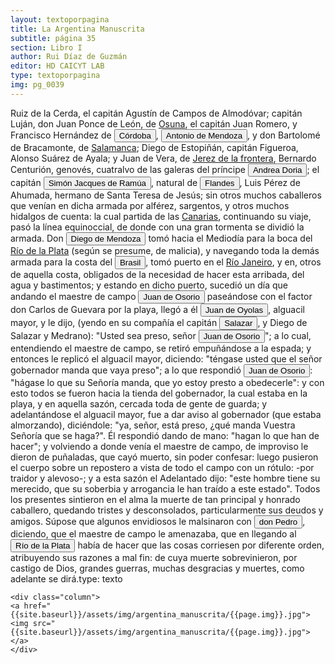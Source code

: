 ```yaml
---
layout: textoporpagina
title: La Argentina Manuscrita
subtitle: página 35
section: Libro I
author: Rui Díaz de Guzmán
editor: HD CAICYT LAB
type: textoporpagina
img: pg_0039
---
```


<div class="row">
    <div class="column">
Ruiz de la Cerda, el capitán Agustín de Campos de Almodóvar; capitán Luján, don Juan Ponce de León, de <a href="https://recogito.pelagios.org/document/wzqxhk0h3vpikm/part/1/edit#c8f5b2cb-3f35-439d-8449-ba77db1304d3" target="_blank">Osuna</a>, el capitán Juan Romero, y Francisco Hernández de <a href="https://recogito.pelagios.org/document/wzqxhk0h3vpikm/part/1/edit#d30bdaa5-a0f8-4ec4-b993-74e969e59cfa" target="_blank"><button class="balloon" data-balloon-pos="up" data-balloon-length="large" data-balloon="Se refiere a la ciudad de Córdoba (Argentina). La misma había sido fundada en 1573, pero 1577 fue trasladada a su ubicación actual sobre el río Suquía (en ese entonces, San Juan).">Córdoba</button></a>, <button class="balloon" data-balloon-pos="up" data-balloon-length="large" data-balloon="Expedicionario con Pedro de Mendoza al Río de la PLata, capitán de Corpus Christi en 1538 donde falleció poco después.">Antonio de Mendoza</button>, y don Bartolomé de Bracamonte, de <a href="https://recogito.pelagios.org/document/wzqxhk0h3vpikm/part/1/edit#3bb0ec2c-3472-4a98-b881-ff69c66e8ab7" target="_blank">Salamanca</a>; Diego de Estopiñán, capitán Figueroa, Alonso Suárez de Ayala; y Juan de Vera, de <a href="https://recogito.pelagios.org/document/wzqxhk0h3vpikm/part/1/edit#e9089712-1ace-4f4d-8283-4a89d42fa24f" target="_blank">Jerez de la frontera</a>, Bernardo Centurión, genovés, cuatralvo de las galeras del príncipe <button class="balloon" data-balloon-pos="up" data-balloon-length="large" data-balloon="Andrea d'Oria (1466-1560) almirante genovés que pasó al servicio de Carlos I de España en 1528.">Andrea Doria</button>; el capitán <button class="balloon" data-balloon-pos="up" data-balloon-length="large" data-balloon="Simón Jaques de Ramúa.">Simón Jacques de Ramúa</button>, natural de <button class="balloon" data-balloon-pos="up" data-balloon-length="large" data-balloon="Los antiguos Países Bajos, en los territorios que actualmente ocupan Bélgica, Holanda Luxemburgo.">Flandes</button>, Luis Pérez de Ahumada, hermano de Santa Teresa de Jesús; sin otros muchos caballeros que venían en dicha armada por alférez, sargentos, y otros muchos hidalgos de cuenta: la cual partida de las <a href="https://recogito.pelagios.org/document/wzqxhk0h3vpikm/part/1/edit#3cd199c2-9d9a-4cb6-8a1a-e94759d8ddcc" target="_blank">Canarias</a>, continuando su viaje, pasó la línea equinoccial, de donde con una gran tormenta se dividió la armada. Don <button class="balloon" data-balloon-pos="up" data-balloon-length="large" data-balloon="Diego de Mendoza, hermano de Pedro. Murió en un enfrentamiento con nativos cerca de Buenos Aires, el día de Corpus Christi de 1536.">Diego de Mendoza</button> tomó hacia el Mediodía para la boca del <a href="https://recogito.pelagios.org/document/wzqxhk0h3vpikm/part/1/edit#688849e0-53f7-4277-b0fa-b99465d8cc6f" target="_blank">Río de la Plata</a> (según se presume, de malicia), y navegando toda la demás armada para la costa del <a href="https://recogito.pelagios.org/document/wzqxhk0h3vpikm/part/1/edit#a0e4f01a-3b53-410f-b084-0479b3194b71" target="_blank"><button class="balloon" data-balloon-pos="up" data-balloon-length="large" data-balloon="La costa de lo que hoy es territorio brasileño fue el primer punto al que llegaron los europeos en América del Sur. La primera expedición que exploró la región fue un desprendimiento de la flota portuguesa que Vasco da Gama (c. 1460-1524) llevaba hacia oriente. Las naves dirigidas por Pedro Álvarez de Cabral (1467-1520) se alejaron excesivamente de la costa de África y terminaron en el extremo sur de actual territorio del Estado de Bahía, en que el permanecieron entre abril y mayo del año 1500. ">Brasil</button></a>, tomó puerto en el <a href="https://recogito.pelagios.org/document/wzqxhk0h3vpikm/part/1/edit#5b094ea2-4644-40fe-b58a-177006d9b817" target="_blank">Río Janeiro</a>, y en, otros de aquella costa, obligados de la necesidad de hacer esta arribada, del agua y bastimentos; y estando en dicho puerto, sucedió un día que andando el maestre de campo <button class="balloon" data-balloon-pos="up" data-balloon-length="large" data-balloon="Juan de Osorio (1511-1536), capitán de la expedición de Pedro de Mendoza. Cuando la armada llegó a la región de Río de Janeiro, fue acusado de intentar un motín contra el adelantado y ejecutado por su orden en el acto junto a otros supuestos conjurados. Esto repercutió muy negativamente entre gran parte de los hombres de la armada, quienes consideraban a Osorio un hombre valiente y respetable. Las extrañas circuntancias de su acusación y muerte fueron consideradas luego como un presagio (cuando ">Juan de Osorio</button> paseándose con el factor don Carlos de Guevara por la playa, llegó a él <button class="balloon" data-balloon-pos="up" data-balloon-length="large" data-balloon="Refiere a Juan de Ayolas (Briviesca de la Bureba, Corona de Castilla, 1493 o ¿ca. 1510? – Candelaria del Chaco Boreal, gobernación del Río de la Plata y del Paraguay, 1538) era un explorador español que fuera vecino fundador de la primera Buenos Aires, acompañando al adelantado Pedro de Mendoza, y que nominalmente fuera nombrado como teniente de gobernador general de Asunción en 1537, para convertirse al poco tiempo y en forma igualmente nominal en gobernador del Río de la Plata y del Paraguay p">Juan de Oyolas</button>, alguacil mayor, y le dijo, (yendo en su compañía el capitán <button class="balloon" data-balloon-pos="up" data-balloon-length="large" data-balloon="Se refiere a Juan de Salazar y Espinoza (1508-1560), una de las figuras políticas más importantes de la temprana colonización del Río de la Plata. Fue un capitán de Pedro de Mendoza a quien el Adelantado le encargó la importante   misión de seguir la huella de Juan de Ayolas río arriba. En 1537 fundó un fuerte en la confluencia de los ríos Paraguay y Pilcomayo, con el acuerdo de los guaraníes carios de la región. De hecho, Salazar fue uno de los primeros capitanes en emparentase con los caciques">Salazar</button>, y Diego de Salazar y Medrano): &quot;Usted sea preso, señor <button class="balloon" data-balloon-pos="up" data-balloon-length="large" data-balloon="Juan de Osorio (1511-1536), capitán de la expedición de Pedro de Mendoza. Cuando la armada llegó a la región de Río de Janeiro, fue acusado de intentar un motín contra el adelantado y ejecutado por su orden en el acto junto a otros supuestos conjurados. Esto repercutió muy negativamente entre gran parte de los hombres de la armada, quienes consideraban a Osorio un hombre valiente y respetable. Las extrañas circuntancias de su acusación y muerte fueron consideradas luego como un presagio (cuando ">Juan de Osorio</button>&quot;; a lo cual, entendiendo el maestre de campo, se retiró empuñándose a la espada; y entonces le replicó el alguacil mayor, diciendo: &quot;téngase usted que el señor gobernador manda que vaya preso&quot;; a lo que respondió <button class="balloon" data-balloon-pos="up" data-balloon-length="large" data-balloon="Juan de Osorio (1511-1536), capitán de la expedición de Pedro de Mendoza. Cuando la armada llegó a la región de Río de Janeiro, fue acusado de intentar un motín contra el adelantado y ejecutado por su orden en el acto junto a otros supuestos conjurados. Esto repercutió muy negativamente entre gran parte de los hombres de la armada, quienes consideraban a Osorio un hombre valiente y respetable. Las extrañas circuntancias de su acusación y muerte fueron consideradas luego como un presagio (cuando ">Juan de Osorio</button>: &quot;hágase lo que su Señoría manda, que yo estoy presto a obedecerle&quot;: y con esto todos se fueron hacia la tienda del gobernador, la cual estaba en la playa, y en aquella sazón, cercada toda de gente de guarda; y adelantándose el alguacil mayor, fue a dar aviso al gobernador (que estaba almorzando), diciéndole: &quot;ya, señor, está preso, ¿qué manda Vuestra Señoría que se haga?&quot;. Él respondió dando de mano: &quot;hagan lo que han de hacer&quot;; y volviendo a donde venía el maestre de campo, de improviso le dieron de puñaladas, que cayó muerto, sin poder confesar: luego pusieron el cuerpo sobre un repostero a vista de todo el campo con un rótulo: -por traidor y alevoso-; y a esta sazón el Adelantado dijo: &quot;este hombre tiene su merecido, que su soberbia y arrogancia le han traído a este estado&quot;. Todos los presentes sintieron en el alma la muerte de tan principal y honrado caballero, quedando tristes y desconsolados, particularmente sus deudos y amigos. Súpose que algunos envidiosos le malsinaron con <button class="balloon" data-balloon-pos="up" data-balloon-length="large" data-balloon="Pedro de Mendoza (1499-1537), fue un noble español nacido de Cádiz. Tuvo una destacada actividad militar en las campañas militares de Carlos I en Italia, y con la fortuna que logró en ellas, solicitó la conquista del Río de la Plata. Por capitulación firmada con en el rey en 1534 se lo designa gobernador y primer adelantando a la provincia del mismo bombre. Su armanda, una de las más grandes en términos de hombres y barcos que cruzaron el océano a América, llegó a las costas del Río de la Plata ">don Pedro</button>, diciendo, que el maestre de campo le amenazaba, que en llegando al <a href="https://recogito.pelagios.org/document/wzqxhk0h3vpikm/part/1/edit#009ac429-2297-465c-87dc-2ba737141ab0" target="_blank"><button class="balloon" data-balloon-pos="up" data-balloon-length="large" data-balloon="Río de la Plata">Río de la Plata</button></a> había de hacer que las cosas corriesen por diferente orden, atribuyendo sus razones a mal fin: de cuya muerte sobrevinieron, por castigo de Dios, grandes guerras, muchas desgracias y muertes, como adelante se dirá.type: texto    </div>

    <div class="column">
    <a href="{{site.baseurl}}/assets/img/argentina_manuscrita/{{page.img}}.jpg"><img src="{{site.baseurl}}/assets/img/argentina_manuscrita/{{page.img}}.jpg"></a>
    </div>
</div>